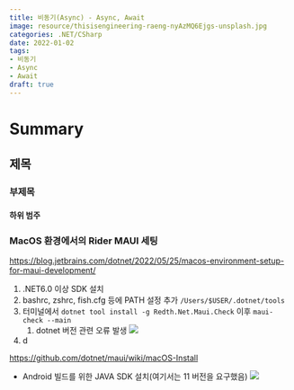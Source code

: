 ```yaml
---
title: 비동기(Async) - Async, Await
image: resource/thisisengineering-raeng-nyAzMQ6Ejgs-unsplash.jpg
categories: .NET/CSharp
date: 2022-01-02
tags:
- 비동기
- Async
- Await
draft: true
---
```


# Summary
## 제목
### 부제목
#### 하위 범주


### MacOS 환경에서의 Rider MAUI 세팅
https://blog.jetbrains.com/dotnet/2022/05/25/macos-environment-setup-for-maui-development/
1. .NET6.0 이상 SDK 설치
2. bashrc, zshrc, fish.cfg 등에 PATH 설정 추가 `/Users/$USER/.dotnet/tools` 
3. 터미널에서 `dotnet tool install -g Redth.Net.Maui.Check` 이후 `maui-check --main`
	1. dotnet 버전 관련 오류 발생
		![](Pasted%20image%2020221108230756.png)
4. d

https://github.com/dotnet/maui/wiki/macOS-Install

- Android 빌드를 위한 JAVA SDK 설치(여기서는 11 버전을 요구했음)
![](resource/Pasted%20image%2020220915225918.png)